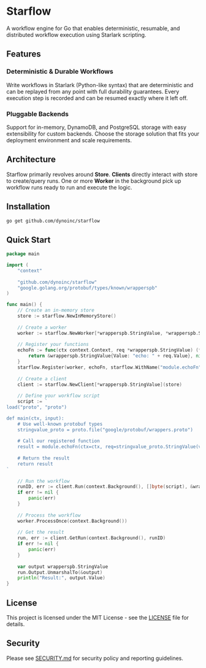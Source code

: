 # Starflow

A workflow engine for Go that enables deterministic, resumable, and distributed workflow execution using Starlark scripting.

## Features

### Deterministic & Durable Workflows
Write workflows in Starlark (Python-like syntax) that are deterministic and can be replayed from any point with full durability guarantees. 
Every execution step is recorded and can be resumed exactly where it left off.

### Pluggable Backends
Support for in-memory, DynamoDB, and PostgreSQL storage with easy extensibility for custom backends. 
Choose the storage solution that fits your deployment environment and scale requirements.

## Architecture

Starflow primarily revolves around **Store**. **Clients** directly interact with store
to create/query runs. One or more **Worker** in the background pick up workflow runs ready
to run and execute the logic. 

## Installation

```bash
go get github.com/dynoinc/starflow
```

## Quick Start

```go
package main

import (
    "context"
    
    "github.com/dynoinc/starflow"
    "google.golang.org/protobuf/types/known/wrapperspb"
)

func main() {
    // Create an in-memory store
    store := starflow.NewInMemoryStore()
    
    // Create a worker
    worker := starflow.NewWorker[*wrapperspb.StringValue, *wrapperspb.StringValue](store)
    
    // Register your functions
    echoFn := func(ctx context.Context, req *wrapperspb.StringValue) (*wrapperspb.StringValue, error) {
        return &wrapperspb.StringValue{Value: "echo: " + req.Value}, nil
    }
    starflow.Register(worker, echoFn, starflow.WithName("module.echoFn"))
    
    // Create a client
    client := starflow.NewClient[*wrapperspb.StringValue](store)
    
    // Define your workflow script
    script := `
load("proto", "proto")

def main(ctx, input):
    # Use well-known protobuf types
    stringvalue_proto = proto.file("google/protobuf/wrappers.proto")
    
    # Call our registered function
    result = module.echoFn(ctx=ctx, req=stringvalue_proto.StringValue(value=input.value))
    
    # Return the result
    return result
`
    
    // Run the workflow
    runID, err := client.Run(context.Background(), []byte(script), &wrapperspb.StringValue{Value: "hello"})
    if err != nil {
        panic(err)
    }
    
    // Process the workflow
    worker.ProcessOnce(context.Background())
    
    // Get the result
    run, err := client.GetRun(context.Background(), runID)
    if err != nil {
        panic(err)
    }
    
    var output wrapperspb.StringValue
    run.Output.UnmarshalTo(&output)
    println("Result:", output.Value)
}
```

## License

This project is licensed under the MIT License - see the [LICENSE](LICENSE) file for details.

## Security

Please see [SECURITY.md](SECURITY.md) for security policy and reporting guidelines. 

